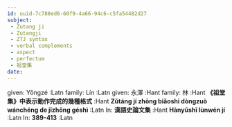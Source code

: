 ```yaml
---
id: uuid-7c788ed6-60f9-4a66-94c6-c5fa54482d27
subject: 
 - Zutang ji
 - Zutangji
 - ZTJ syntax
 - verbal complements
 - aspect
 - perfectum
 - 祖堂集
date: 
---
```


given: Yǒngzé :Latn
family: Lín :Latn
given: 永澤 :Hant
family: 林 :Hant
**《祖堂集》中表示動作完成的幾種格式** :Hant
**Zǔtáng jí zhōng biǎoshì dòngzuò wánchéng de jǐzhǒng géshì** :Latn
In: 
**漢語史論文集** :Hant
**Hànyǔshǐ lùnwén jí** :Latn
In: 
**389-413** :Latn
